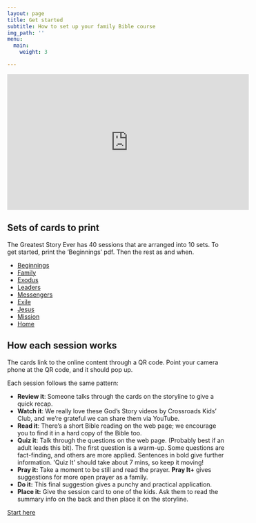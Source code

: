 ```yaml
---
layout: page
title: Get started
subtitle: How to set up your family Bible course
img_path: ''
menu:
  main:
    weight: 3

---
```

<div class="video-wrapper">
<iframe width="560" height="315" src="https://www.youtube.com/embed/_l_5LPVCBeg?controls=0" title="YouTube video player" frameborder="0" allow="accelerometer; autoplay; clipboard-write; encrypted-media; gyroscope; picture-in-picture; web-share" allowfullscreen></iframe>
</div>

## Sets of cards to print

The Greatest Story Ever has 40 sessions that are arranged into 10 sets. To get started, print the ‘Beginnings’ pdf. Then the rest as and when.

* [Beginnings](/uploads/set_beginnings.pdf "Beginnings")
* [Family](/uploads/set_family.pdf "Family")
* [Exodus](/uploads/set_exodus.pdf "Exodus")
* [Leaders](/uploads/set_leaders.pdf "Leaders")
* [Messengers](/uploads/set_messengers.pdf "Messengers")
* [Exile](/uploads/set_exile.pdf "Exile")
* [Jesus](/uploads/set_jesus.pdf "Jesus")
* [Mission](/uploads/set_mission.pdf)
* [Home](/uploads/set_home.pdf)

## How each session works

The cards link to the online content through a QR code. Point your camera phone at the QR code, and it should pop up.

Each session follows the same pattern:

* **Review it**: Someone talks through the cards on the storyline to give a quick recap.
* **Watch it**: We really love these God’s Story videos by Crossroads Kids’ Club, and we’re grateful we can share them via YouTube.
* **Read it**: There’s a short Bible reading on the web page; we encourage you to find it in a hard copy of the Bible too.
* **Quiz it**: Talk through the questions on the web page. (Probably best if an adult leads this bit). The first question is a warm-up. Some questions are fact-finding, and others are more applied. Sentences in bold give further information. 'Quiz It' should take about 7 mins, so keep it moving!
* **Pray it:** Take a moment to be still and read the prayer. **Pray It+** gives suggestions for more open prayer as a family.
* **Do it:** This final suggestion gives a punchy and practical application.
* **Place it:** Give the session card to one of the kids. Ask them to read the summary info on the back and then place it on the storyline.

<a href="/#set-intro" class="button">Start here</a>
